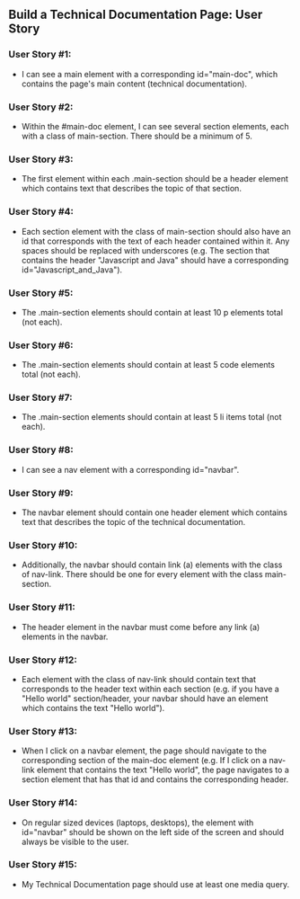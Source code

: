 ## Build a Technical Documentation Page: User Story
###  User Story #1: 
- I can see a main element with a corresponding id="main-doc", which contains the page's main content (technical documentation).
### User Story #2: 
- Within the #main-doc element, I can see several section elements, each with a class of main-section. There should be a minimum of 5.
### User Story #3: 
- The first element within each .main-section should be a header element which contains text that describes the topic of that section.
### User Story #4: 
- Each section element with the class of main-section should also have an id that corresponds with the text of each header contained within it. Any spaces should be replaced with underscores (e.g. The section that contains the header "Javascript and Java" should have a corresponding id="Javascript_and_Java").
### User Story #5: 
- The .main-section elements should contain at least 10 p elements total (not each).
### User Story #6: 
- The .main-section elements should contain at least 5 code elements total (not each).
### User Story #7: 
- The .main-section elements should contain at least 5 li items total (not each).
### User Story #8: 
- I can see a nav element with a corresponding id="navbar".
### User Story #9: 
- The navbar element should contain one header element which contains text that describes the topic of the technical documentation.
### User Story #10: 
- Additionally, the navbar should contain link (a) elements with the class of nav-link. There should be one for every element with the class main-section.
### User Story #11: 
- The header element in the navbar must come before any link (a) elements in the navbar.
### User Story #12: 
- Each element with the class of nav-link should contain text that corresponds to the header text within each section (e.g. if you have a "Hello world" section/header, your navbar should have an element which contains the text "Hello world").
### User Story #13: 
- When I click on a navbar element, the page should navigate to the corresponding section of the main-doc element (e.g. If I click on a nav-link element that contains the text "Hello world", the page navigates to a section element that has that id and contains the corresponding header.
### User Story #14: 
- On regular sized devices (laptops, desktops), the element with id="navbar" should be shown on the left side of the screen and should always be visible to the user.
### User Story #15: 
- My Technical Documentation page should use at least one media query.
